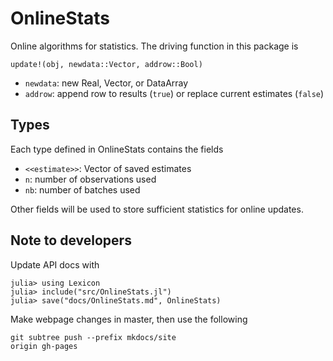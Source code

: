 # OnlineStats

Online algorithms for statistics.  The driving function in this package is  

```update!(obj, newdata::Vector, addrow::Bool)```

- `newdata`: new Real, Vector, or DataArray  
- `addrow`: append row to results (`true`) or replace current estimates (`false`)


## Types 
Each type defined in OnlineStats contains the fields  

- `<<estimate>>`: Vector of saved estimates
- `n`: number of observations used  
- `nb`: number of batches used

Other fields will be used to store sufficient statistics for online updates.

## Note to developers
Update API docs with

```
julia> using Lexicon
julia> include("src/OnlineStats.jl")
julia> save("docs/OnlineStats.md", OnlineStats)
```

Make webpage changes in master, then use the following
```
git subtree push --prefix mkdocs/site 
origin gh-pages
```

